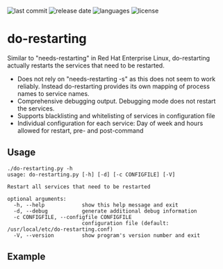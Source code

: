 ![last commit](https://img.shields.io/github/last-commit/groland11/do-restarting.svg)
![release date](https://img.shields.io/github/release-date/groland11/do-restarting.svg)
![languages](https://img.shields.io/github/languages/top/groland11/do-restarting.svg)
![license](https://img.shields.io/github/license/groland11/do-restarting.svg)

# do-restarting
Similar to "needs-restarting" in Red Hat Enterprise Linux, do-restarting actually restarts the services that need to be restarted.
- Does not rely on "needs-restarting -s" as this does not seem to work reliably. Instead do-restarting provides its own mapping of process names to service names.
- Comprehensive debugging output. Debugging mode does not restart the services.
- Supports blacklisting and whitelisting of services in configuration file
- Individual configuration for each service: Day of week and hours allowed for restart, pre- and post-command

## Usage
```
./do-restarting.py -h
usage: do-restarting.py [-h] [-d] [-c CONFIGFILE] [-V]

Restart all services that need to be restarted

optional arguments:
  -h, --help            show this help message and exit
  -d, --debug           generate additional debug information
  -c CONFIGFILE, --configfile CONFIGFILE
                        configuration file (default: /usr/local/etc/do-restarting.conf)
  -V, --version         show program's version number and exit
```

## Example
